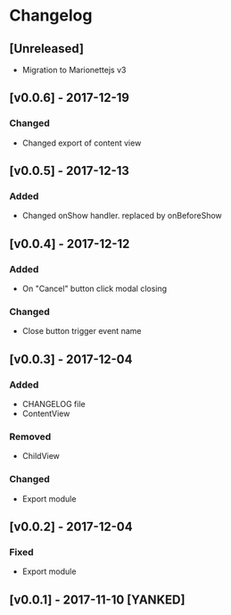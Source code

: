 # Changelog

## [Unreleased]
- Migration to Marionettejs v3

## [v0.0.6] - 2017-12-19
### Changed
- Changed export of content view

## [v0.0.5] - 2017-12-13
### Added
- Changed onShow handler. replaced by onBeforeShow

## [v0.0.4] - 2017-12-12
### Added
- On "Cancel" button click modal closing

### Changed
- Close button trigger event name

## [v0.0.3] - 2017-12-04
### Added
- CHANGELOG file
- ContentView

### Removed
- ChildView

### Changed
- Export module

## [v0.0.2] - 2017-12-04
### Fixed
- Export module

## [v0.0.1] - 2017-11-10 [YANKED]